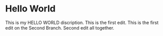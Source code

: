 # Hello World
This is my HELLO WORLD discription.
This is the first edit.
This is the first edit on the Second Branch.
Second edit all together.
